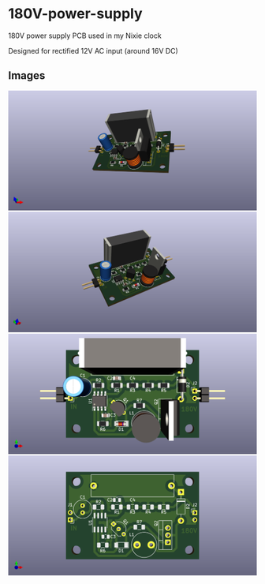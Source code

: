 # 180V-power-supply
180V power supply PCB used in my Nixie clock

Designed for rectified 12V AC input (around 16V DC)

## Images

<img src="images/3d_board_1.png">
<img src="images/3d_board_2.png">
<img src="images/3d_board_3.png">
<img src="images/3d_board_4.png">
